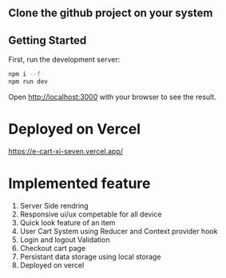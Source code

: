 
## Clone the github project on your system

## Getting Started

First, run the development server:

```bash
npm i --f
npm run dev
```

Open [http://localhost:3000](http://localhost:3000) with your browser to see the result.

# Deployed on Vercel
https://e-cart-xi-seven.vercel.app/

# Implemented feature
1) Server Side rendring
2) Responsive ui/ux competable for all device
3) Quick look feature of an item
4) User Cart System using Reducer and Context provider hook
4) Login and logout Validation
5) Checkout cart page
6) Persistant data storage using local storage 
7) Deployed on vercel
